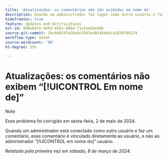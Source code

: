 ```yaml
---
title: 'Atualizações: os comentários não são exibidos em nome de'
description: Quando um administrador faz logon como outro usuário e faz um comentário, o comentário é atribuído a esse usuário, em vez de ser atribuído ao administrador em nome do usuário.
hidefromtoc: true
feature: Updates and Notifications
exl-id: 896e6dcb-945d-4563-80b4-f1e1eeb2eddb
source-git-commit: 1bc69d197e26e8c5543ad03164ebca1839789274
workflow-type: tm+mt
source-wordcount: '90'
ht-degree: 55%

---
```


# Atualizações: os comentários não exibem “[!UICONTROL Em nome de]”

>[!NOTE]
>
>Esse problema foi corrigido em sexta-feira, 2 de maio de 2024.

Quando um administrador está conectado como outro usuário e faz um comentário, esse comentário é vinculado diretamente ao usuário, e não ao administrador “[!UICONTROL em nome do]” usuário.

_Relatado pela primeira vez em sábado, 8 de março de 2024._
